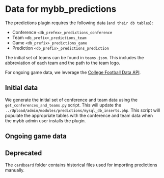 # Data for mybb_predictions
The predictions plugin requires the following data (`and their db tables`):
* Conference `<db_prefex>_predictions_conference`
* Team `<db_prefix>_predictions_team`
* Game `<db_prefix>_predictions_game`
* Prediction `<db_prefix>_predictions_prediction`

The initial set of teams can be found in `teams.json`.  This includes the abbreviation of each team and the path to the team logo.

For ongoing game data, we leverage the [College Football Data API](https://api.collegefootballdata.com).

## Initial data
We generate the initial set of conference and team data using the `get_conferences_and_teams.py` script.  This will update the `../Upload/admin/modules/predictions/mysql_db_inserts.php`.  This script will populate the appropriate tables with the conference and team data when the mybb admin user installs the plugin.

## Ongoing game data


## Deprecated
The `cardboard` folder contains historical files used for importing predictions manually.  

